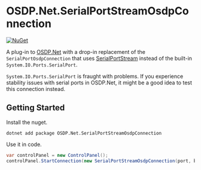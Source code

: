 # OSDP.Net.SerialPortStreamOsdpConnection

[![NuGet](https://img.shields.io/nuget/v/OSDP.Net.SerialPortStreamOsdpConnection?style=flat)](https://www.nuget.org/packages/OSDP.Net.SerialPortStreamOsdpConnection/)

A plug-in to [OSDP.Net](https://github.com/bytedreamer/OSDP.Net) with a drop-in replacement of the `SerialPortOsdpConnection` that uses [SerialPortStream](https://github.com/jcurl/RJCP.DLL.SerialPortStream) instead of the built-in `System.IO.Ports.SerialPort`.

`System.IO.Ports.SerialPort` is fraught with problems. If you experience stability issues with serial ports in OSDP.Net, it might be a good idea to test this connection instead.

## Getting Started

Install the nuget.

```
dotnet add package OSDP.Net.SerialPortStreamOsdpConnection
```

Use it in code.

```cs
var controlPanel = new ControlPanel();
controlPanel.StartConnection(new SerialPortStreamOsdpConnection(port, baudRate));
```

